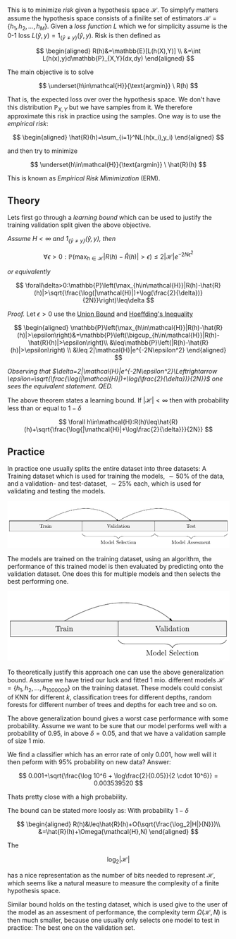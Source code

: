  This is to minimize *risk* given a hypothesis space $\mathcal{H}$. To simplyfy matters assume the hypothesis space consists of a finilite set of estimators $\mathcal{H}=\{h_1,h_2,\dots,h_M\}$. Given a *loss function* $L$ which we for simplicity assume is the 0-1 loss $L(\hat{y},y)=1_{\{\hat{y}\neq y\}}(\hat{y},y)$. Risk is then defined as

$$
\begin{aligned}
R(h)&=\mathbb{E}[L(h(X),Y)] \\
&=\int L(h(x),y)d\mathbb{P}_{X,Y}(dx,dy)
\end{aligned}
$$

The main objective is to solve

$$
\underset{h\in\mathcal{H}}{\text{argmin}} \ R(h)
$$

That is, the expected loss over over the hypothesis space. We don't have this distribution $\mathbb{P}_{X,Y}$ but we have samples from it. We therefore approximate this risk in practice using the samples. One way is to use the *empirical risk*:

$$
\begin{aligned}
\hat{R}(h)=\sum_{i=1}^NL(h(x_i),y_i)
\end{aligned}
$$



and then try to minimize

$$
\underset{h\in\mathcal{H}}{\text{argmin}} \ \hat{R}(h)
$$

This is known as *Empirical Risk Mimimization* (ERM).

## Theory

Lets first go through a *learning bound* which can be used to justify the training validation split given the above objective.

*Assume $H<\infty$ and $1_{\{\hat{y}\neq y\}}(\hat{y},y)$, then*

$$
\forall\epsilon>0:\mathbb{P}\left(\max_{h\in\mathcal{H}}|R(h)-\hat{R}(h)|>\epsilon\right)\leq 2|\mathcal{H}|e^{-2N\epsilon^2}
$$

*or equivalently*

$$
\forall\delta>0:\mathbb{P}\left(\max_{h\in\mathcal{H}}|R(h)-\hat{R}(h)|>\sqrt{\frac{\log(|\mathcal{H}|)+\log(\frac{2}{\delta})}{2N}}\right)\leq\delta
$$

*Proof.* Let $\epsilon>0$ use the [Union Bound](https://en.wikipedia.org/wiki/Boole%27s_inequality) and [Hoeffding's Inequality](https://en.wikipedia.org/wiki/Hoeffding%27s_inequality)

$$
\begin{aligned}
\mathbb{P}\left(\max_{h\in\mathcal{H}}|R(h)-\hat{R}(h)|>\epsilon\right)&=\mathbb{P}\left(\bigcup_{h\in\mathcal{H}}|R(h)-\hat{R}(h)|>\epsilon\right)\\
&\leq\mathbb{P}\left(|R(h)-\hat{R}(h)|>\epsilon\right) \\
&\leq 2|\mathcal{H}|e^{-2N\epsilon^2}
\end{aligned}
$$

*Observing that $\delta=2|\mathcal{H}|e^{-2N\epsilon^2}\Leftrightarrow \epsilon=\sqrt{\frac{\log(|\mathcal{H}|)+\log(\frac{2}{\delta})}{2N}}$ one sees the equivalent statement. QED.*

The above theorem states a learning bound. If $|\mathcal{H}|<\infty$ then with probability less than or equal to $1-\delta$

$$
\forall h\in\mathcal{H}:R(h)\leq\hat{R}(h)+\sqrt{\frac{\log{|\mathcal{H}|+\log\frac{2}{\delta}}}{2N}}
$$

## Practice
In practice one usually splits the entire dataset into three datasets: A Training dataset which is used for training the models, $\sim50\%$ of the data, and a validation- and test-dataset, $\sim25\%$ each, which is used for validating and testing the models.


![](/assets/images/2018-11-09-model-evaluation-part-1/train_validation_test.png)

The models are trained on the training dataset, using an algorithm, the performance of this trained model is then evaluated by predicting onto the validation dataset. One does this for multiple models and then selects the best performing one.

![](/assets/images/2018-11-09-model-evaluation-part-1/train_validation.png)


To theoretically justify this approach one can use the above generalization bound. Assume we have tried our luck and fitted $1$ mio. different models $\mathcal{H}=\{h_1,h_2,\dots,h_{1000000}\}$ on the training dataset. These models could consist of KNN for different $k$, classification trees for different depths, random forests for different number of trees and depths for each tree and so on.

The above generalization bound gives a worst case performance with some probability. Assume we want to be sure that our model performs well with a probability of $0.95$, in above $\delta=0.05$, and that we have a validation sample of size $1$ mio.

We find a classifier which has an error rate of only $0.001$, how well will it then peform with 95% probability on new data? Answer:

$$
0.001+\sqrt{\frac{\log 10^6 + \log\frac{2}{0.05}}{2
\cdot 10^6}} = 0.003539520
$$

Thats pretty close with a high probability.

The bound can be stated more loosly as: With probability $1-\delta$

$$
\begin{aligned}
R(h)&\leq\hat{R}(h)+O(\sqrt{\frac{\log_2|H|}{N}})\\
&=\hat{R}(h)+\Omega(\mathcal{H},N)
\end{aligned}
$$

The

$$
\log_2|\mathcal{H}|
$$

has a nice representation as the number of bits needed to represent $\mathcal{H}$, which seems like a natural measure to measure the complexity of a finite hypothesis space.

Similar bound holds on the testing dataset, which is used give to the user of the model as an assesment of performance, the complexity term $\Omega(\mathcal{H},N)$ is then much smaller, because one usually only selects one model to test in practice: The best one on the validation set.
